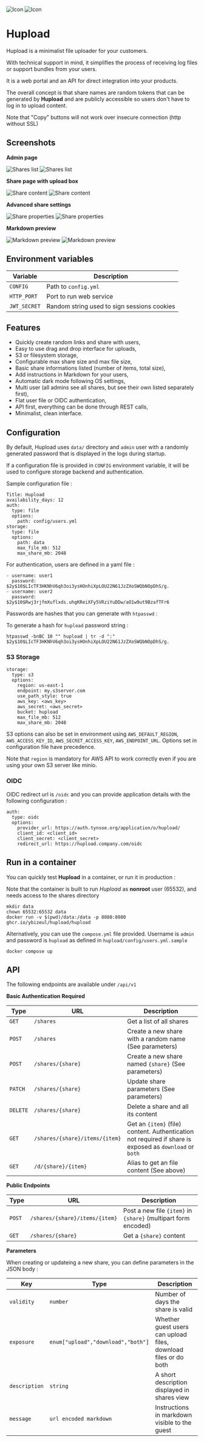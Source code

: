 ![Icon](readme_images/icon.svg#gh-light-mode-only)
![Icon](readme_images/icon-dark.svg#gh-dark-mode-only)

# Hupload

Hupload is a minimalist file uploader for your customers.

With technical support in mind, it simplifies the process of receiving log files
or support bundles from your users.

It is a web portal and an API for direct integration into your products.

The overall concept is that share names are random tokens that can be generated
by **Hupload** and are publicly accessible so users don't have to log in to 
upload content.

Note that "Copy" buttons will not work over insecure connection (http without 
SSL)

## Screenshots

**Admin page**

![Shares list](readme_images/shares-dark.png#gh-dark-mode-only)
![Shares list](readme_images/shares-light.png#gh-light-mode-only)

**Share page with upload box**

![Share content](readme_images/share-dark.png#gh-dark-mode-only)
![Share content](readme_images/share-light.png#gh-light-mode-only)

**Advanced share settings**

![Share properties](readme_images/properties-dark.png#gh-dark-mode-only)
![Share properties](readme_images/properties-light.png#gh-light-mode-only)

**Markdown preview**

![Markdown preview](readme_images/properties-preview-dark.png#gh-dark-mode-only)
![Markdown preview](readme_images/properties-preview-light.png#gh-light-mode-only)

## Environment variables

| Variable     | Description |
|--------------|-------------|
| `CONFIG`     | Path to `config.yml`    |
| `HTTP_PORT`  | Port to run web service |
| `JWT_SECRET` | Random string used to sign sessions cookies |

## Features

- Quickly create random links and share with users,
- Easy to use drag and drop interface for uploads,
- S3 or filesystem storage,
- Configurable max share size and max file size,
- Basic share informations listed (number of items, total size),
- Add instructions in Markdown for your users,
- Automatic dark mode following OS settings,
- Multi user (all admins see all shares, but see their own listed separately first),
- Flat user file or OIDC authentication,
- API first, everything can be done through REST calls,
- Minimalist, clean interface.

## Configuration

By default, Hupload uses `data/` directory and `admin` user with a randomly
generated password that is displayed in the logs during startup.

If a configuration file is provided in `CONFIG` environment variable, it will
be used to configure storage backend and authentication.

Sample configuration file :

```
Title: Hupload
availability_days: 12
auth:
  type: file
  options:
    path: config/users.yml
storage:
  type: file
  options:
    path: data
    max_file_mb: 512
    max_share_mb: 2048
```

For authentication, users are defined in a yaml file :

```
- username: user1
  password: $2y$10$LIcTF3HKNhV6qh3oi3ysHOnhiXpLOU22N61JzZXoSWQbNOpDhS/g.
- username: user2
  password: $2y$10$Rwj3rjfmXuflxds.uhgKReiXFy5VRziYuDDw/aO1w9ut9BzafTFr6
```

Passwords are hashes that you can generate with `htpasswd` :

To generate a hash for `hupload` password string :

```
htpasswd -bnBC 10 "" hupload | tr -d ":"
$2y$10$LIcTF3HKNhV6qh3oi3ysHOnhiXpLOU22N61JzZXoSWQbNOpDhS/g.
```

### S3 Storage

```
storage:
  type: s3
  options:
    region: us-east-1
    endpoint: my.s3server.com
    use_path_style: true
    aws_key: <aws_key>
    aws_secret: <aws_secret>
    bucket: hupload
    max_file_mb: 512
    max_share_mb: 2048
```

S3 options can also be set in environment using `AWS_DEFAULT_REGION`,
`AWS_ACCESS_KEY_ID`, `AWS_SECRET_ACCESS_KEY`, `AWS_ENDPOINT_URL`. Options set
in configuration file have precedence.

Note that `region` is mandatory for AWS API to work correctly even if you
are using your own S3 server like minio.

### OIDC 

OIDC redirect url is `/oidc` and you can provide application details with the
following configuration :

```
auth:
  type: oidc
  options:
    provider_url: https://auth.tynsoe.org/application/o/hupload/
    client_id: <client_id>
    client_secret: <client_secret>
    redirect_url: https://hupload.company.com/oidc
```

## Run in a container

You can quickly test **Hupload** in a container, or run it in production :

Note that the container is built to run _Hupload_ as **nonroot** user (65532),
and needs access to the shares directory

```
mkdir data
chown 65532:65532 data
docker run -v $(pwd)/data:/data -p 8080:8080 ghcr.io/ybizeul/hupload/hupload
```

Alternatively, you can use the `compose.yml` file provided. Username is `admin`
and password is `hupload` as defined in `hupload/config/users.yml.sample`

```
docker compose up
```
## API

The following endpoints are available under `/api/v1`

**Basic Authentication Required**

| Type     | URL                            | Description                          |
|----------|--------------------------------|--------------------------------------|
| `GET`    | `/shares`                      | Get a list of all shares
| `POST`   | `/shares`                      | Create a new share with a random name (See parameters)
| `POST`   | `/shares/{share}`              | Create a new share named `{share}` (See parameters)
| `PATCH`  | `/shares/{share}`              | Update share parameters (See parameters)
| `DELETE` | `/shares/{share}`              | Delete a share and all its content
| `GET`    | `/shares/{share}/items/{item}` | Get an `{item}` (file) content. Authentication not required if share is exposed as `download` or `both`
| `GET`    | `/d/{share}/{item}` | Alias to get an file content (See above)

**Public Endpoints**

| Type     | URL                            | Description                          |
|----------|--------------------------------|--------------------------------------|
| `POST`   | `/shares/{share}/items/{item}` | Post a new file `{item}` in `{share}` (multipart form encoded)
| `GET`    | `/shares/{share}`              | Get a `{share}` content

**Parameters**

When creating or updateing a new share, you can define parameters in the JSON body :

| Key           | Type                               | Description                          |
|------------   |------------------------------------|--------------------------------------|
| `validity`    | `number`                           | Number of days the share is valid
| `exposure`    | `enum["upload","download","both"]` | Whether guest users can upload files, download files or do both
| `description` | `string`                           | A short description displayed in shares view
| `message`     | `url encoded markdown`             | Instructions in markdown visible to the guest
